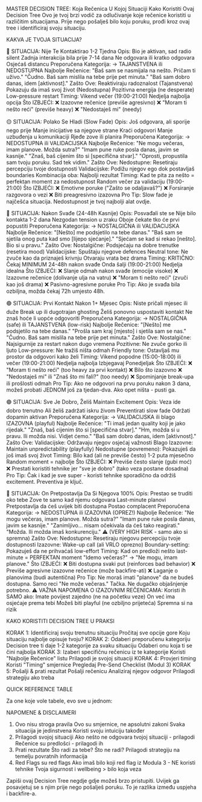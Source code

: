 MASTER DECISION TREE: Koja Rečenica U Kojoj Situaciji Kako Koristiti
Ovaj Decision Tree Ovo je tvoj brzi vodič za odlučivanje koje rečenice
koristiti u različitim situacijama. Prije nego pošalješ bilo koju
poruku, prođi kroz ovaj tree i identificiraj svoju situaciju.

KAKVA JE TVOJA SITUACIJA?

🔴 SITUACIJA: Nije Te Kontaktirao 1-2 Tjedna Opis: Bio je aktivan, sad
radio silent Zadnja interakcija bila prije 7-14 dana Ne odgovara ili
kratko odgovara Osjećaš distancu Preporučena Kategorija: → TAJANSTVENA
ili NEDOSTUPNA Najbolje Rečenice: "Baš sam se nasmijala na nešto. Pričam
ti uživo." "Čudno. Baš sam mislila na tebe prije pet minuta." "Baš sam
dobro danas, idem \[aktivnost\]." Zašto Ove: Reaktiviraju radoznalost
(Tajanstvena) Pokazuju da imaš svoj život (Nedostupna) Pozitivna
energija (ne desperate) Low-pressure restart Timing: Vikend večer
(19:00-21:00) Nedjelja najbolja opcija Što IZBJEĆI: ❌ Izazovne rečenice
(previše agresivno) ❌ "Moram ti nešto reći" (previše heavy) ❌
"Nedostaješ mi" (needy)

🟡 SITUACIJA: Polako Se Hladi (Slow Fade) Opis: Još odgovara, ali
sporije nego prije Manje inicijative sa njegove strane Kraći odgovori
Manje uzbuđenja u komunikaciji Rjeđe zove ili planira Preporučena
Kategorija: → NEDOSTUPNA ili VALIDACIJSKA Najbolje Rečenice: "Ne mogu
večeras, imam planove. Možda sutra?" "Imam pune ruke posla danas, javim
se kasnije." "Znaš, baš cijenim što si \[specifična stvar\]." "Oprosti,
propustila sam tvoju poruku. Sad tek vidim." Zašto Ove: Nedostupne:
Resetiraju percepciju tvoje dostupnosti Validacijske: Podižu njegov ego
dok postavljaš boundaries Kombinacija oba: Najbolji rezultat Timing: Kad
te pita za nešto = perfektan moment za nedostupnost Random večer za
validaciju (19:00-21:00) Što IZBJEĆI: ❌ Emotivne poruke ("Zašto se
odaljavaš?") ❌ Forsiranje razgovora o vezi ❌ Biti preagresivno
izazovna Pro Tip: Slow fade je najčešća situacija. Nedostupnost je tvoj
najbolji alat ovdje.

🔵 SITUACIJA: Nakon Svađe (24-48h Kasnije) Opis: Posvađali ste se Nije
bilo kontakta 1-2 dana Nezgodan tension u zraku Oboje čekate tko će prvi
popustiti Preporučena Kategorija: → NOSTALGIČNA ili VALIDACIJSKA
Najbolje Rečenice: "\[Nešto\] me podsjetilo na tebe danas." "Baš sam se
sjetila onog puta kad smo \[lijepo sjećanje\]." "Sjećam se kad si rekao
\[nešto\]. Bio si u pravu." Zašto Ove: Nostalgične: Podsjećaju na dobre
trenutke (resetira mood) Validacijske: Spuštaju njegove defences Neutral
tone: Ne zvuče kao da priznaješ krivnju Otvaraju vrata bez drama Timing:
KRITIČNO: Čekaj MINIMUM 24-48h nakon svađe Onda šalji (19:00-21:00)
Nedjelja idealna Što IZBJEĆI: ❌ Slanje odmah nakon svađe (emocije
visoke) ❌ Izazovne rečenice (dolivanje ulja na vatru) ❌ "Moram ti
nešto reći" (zvuči kao još drama) ❌ Pasivno-agresivne poruke Pro Tip:
Ako je svađa bila ozbiljna, možda čekaj 72h umjesto 48h.

🟢 SITUACIJA: Prvi Kontakt Nakon 1+ Mjesec Opis: Niste pričali mjesec
ili duže Break up ili dugotrajan ghosting Želiš ponovno uspostaviti
kontakt Ne znaš hoće li uopće odgovoriti Preporučena Kategorija: →
NOSTALGIČNA (safe) ili TAJANSTVENA (low-risk) Najbolje Rečenice:
"\[Nešto\] me podsjetilo na tebe danas." "Prošla sam kraj \[mjesto\] i
sjetila sam se nas." "Čudno. Baš sam mislila na tebe prije pet minuta."
Zašto Ove: Nostalgične: Najsigurnije za restart nakon dugo vremena
Pozitivne: Ne zvuče gorko ili ljuto Low-pressure: Ne tražiš ništa odmah
Friendly tone: Ostavljaš mu prostor da odgovori kako želi Timing: Vikend
popodne (15:00-18:00) ili večer (19:00-21:00) Nedjelja najbolja
Izbjegavaj Ponedjeljak Što IZBJEĆI: ❌ "Moram ti nešto reći" (too heavy
za prvi kontakt) ❌ Bilo što izazovno ❌ "Nedostaješ mi" ili "Znaš što
mi fali?" (too needy) ❌ Spominjanje break-upa ili prošlosti odmah Pro
Tip: Ako ne odgovori na prvu poruku nakon 3 dana, možeš probati JEDNOM
još za tjedan-dva. Ako opet ništa - pusti ga.

🟣 SITUACIJA: Sve Je Dobro, Želiš Maintain Excitement Opis: Veza ide
dobro trenutno Ali želiš zadržati iskru živom Preventirati slow fade
Održati dopamin aktivan Preporučena Kategorija: → VALIDACIJSKA ili blago
IZAZOVNA (playful) Najbolje Rečenice: "Ti imaš jedan quality koji je
jako rijedak." "Znaš, baš cijenim što si \[specifična stvar\]." "Hm,
možda si u pravu. Ili možda nisi. Vidjet ćemo." "Baš sam dobro danas,
idem \[aktivnost\]." Zašto Ove: Validacijske: Održavaju njegov osjećaj
važnosti Blago Izazovne: Maintain unpredictability (playfully)
Nedostupne (povremeno): Pokazuješ da još imaš svoj život Timing: Bilo
kad (ali ne previše često) 1-2 puta mjesečno Random moment = najbolje
Što IZBJEĆI: ❌ Previše često slanje (gubi moć) ❌ Prestati koristiti
tehnike jer "sve je dobro" (tako veza postane dosadna) Pro Tip: Čak i
kad je sve super - koristi tehnike sporadično da održiš excitement.
Preventiva je ključ.

🔴 SITUACIJA: On Pretpostavlja Da Si Njegova 100% Opis: Prestao se
truditi oko tebe Zove te samo kad njemu odgovara Last-minute planovi
Pretpostavlja da ćeš uvijek biti dostupna Postao complacent Preporučena
Kategorija: → NEDOSTUPNA ili IZAZOVNA (OPREZ!) Najbolje Rečenice: "Ne
mogu večeras, imam planove. Možda sutra?" "Imam pune ruke posla danas,
javim se kasnije." "Zanimljivo... nisam očekivala da ćeš tako
reagirati." "Možda. Ili možda imaš konkurenciju." ⚠️ (VERY HIGH RISK -
samo ako si spremna) Zašto Ove: Nedostupne: Resetiraju njegovu
percepciju tvoje dostupnosti Izazovne: Wake-up call (ali VRLO oprezno)
Boundary-setting: Pokazuješ da ne prihvaćaš low-effort Timing: Kad on
predloži nešto last-minute = PERFEKTAN moment "Idemo večeras?" → "Ne
mogu, imam planove." Što IZBJEĆI: ❌ Biti dostupna svaki put (reinforces
bad behavior) ❌ Previše agresivne izazovne rečenice (može backfire-ati)
❌ Laganje o planovima (budi autentična) Pro Tip: Ne moraš imati
"planove" da ne budeš dostupna. Samo reci "Ne može večeras." Tačka. Ne
dugačko objašnjenje potrebno. ⚠️ VAŽNA NAPOMENA O IZAZOVNIM REČENICAMA:
Koristi ih SAMO ako: Imate povijest zajedno (ne na početku veze) On već
ima osjećaje prema tebi Možeš biti playful (ne ozbiljno prijetećа)
Spremna si na rizik

KAKO KORISTITI DECISION TREE U PRAKSI

KORAK 1: Identificiraj svoju trenutnu situaciju Pročitaj sve opcije gore
Koju situaciju najbolje opisuje tvoju? KORAK 2: Odaberi preporučenu
kategoriju Decision tree ti daje 1-2 kategorije za svaku situaciju
Odaberi onu koja ti se čini najbolja KORAK 3: Izaberi specifičnu
rečenicu iz te kategorije Koristi "Najbolje Rečenice" listu Prilagodi je
svojoj situaciji KORAK 4: Provjeri timing Koristi "Timing" smjernice
Pregledaj Pre-Send Checklist (Modul 3) KORAK 5: Pošalji & prati rezultat
Pošalji rečenicu Analiziraj njegov odgovor Prilagodi strategiju ako
treba

QUICK REFERENCE TABLE

Za one koje vole tabele, evo sve u jednom:

NAPOMENE & DISCLAIMERI

1.  Ovo nisu stroga pravila Ovo su smjernice, ne apsolutni zakoni Svaka
    situacija je jedinstvena Koristi svoju intuiciju također
2.  Prilagodi svojoj situaciji Ako nešto ne odgovara tvojoj situaciji -
    prilagodi Rečenice su predlošci - prilagodi ih
3.  Prati rezultate Što radi za tebe? Što ne radi? Prilagodi strategiju
    na temelju povratnih informacija
4.  Red Flags su red flags Ako imaš bilo koji red flag iz Modula 3 - NE
    koristi tehnike Tvoja sigurnost i wellbeing > bilo koja veza

Zapiši ovaj Decision Tree negdje gdje možeš brzo pristupiti. Uvijek ga
posavjetuj se s njim prije nego pošalješ poruku. To je razlika između
uspjeha i backfire-a.

